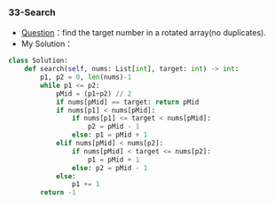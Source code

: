 

### 33-Search

+ [Question](https://leetcode-cn.com/problems/search-in-rotated-sorted-array/)：find the target number in a rotated array(no duplicates).
+ My Solution：

```python
class Solution:
    def search(self, nums: List[int], target: int) -> int:
        p1, p2 = 0, len(nums)-1
        while p1 <= p2:
            pMid = (p1+p2) // 2
            if nums[pMid] == target: return pMid
            if nums[p1] < nums[pMid]:
                if nums[p1] <= target < nums[pMid]:
                    p2 = pMid - 1
                else: p1 = pMid + 1
            elif nums[pMid] < nums[p2]:
                if nums[pMid] < target <= nums[p2]:
                    p1 = pMid + 1
                else: p2 = pMid - 1
            else:
                p1 += 1
        return -1
```

